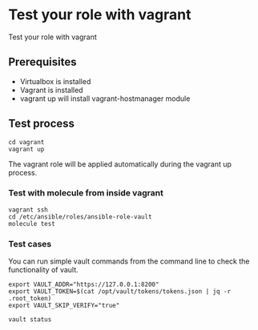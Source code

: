 # Test your role with vagrant

Test your role with vagrant

## Prerequisites

* Virtualbox is installed
* Vagrant is installed
* vagrant up will install vagrant-hostmanager module

## Test process

```
cd vagrant
vagrant up
```

The vagrant role will be applied automatically during the vagrant up process.

### Test with molecule from inside vagrant

```
vagrant ssh
cd /etc/ansible/roles/ansible-role-vault
molecule test
```

### Test cases

You can run simple vault commands from the command line to check the functionality of vault.

```
export VAULT_ADDR="https://127.0.0.1:8200"
export VAULT_TOKEN=$(cat /opt/vault/tokens/tokens.json | jq -r .root_token)
export VAULT_SKIP_VERIFY="true"

vault status
```
